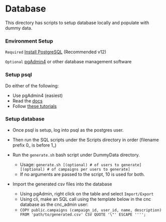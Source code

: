 # Database 
This directory has scripts to setup database locally and populate with dummy data. 

### Environment Setup
`Required` [Install PostgreSQL](https://www.postgresql.org/download/) (Recommended v12)

`Optional` [pgAdmin4](https://www.pgadmin.org/download/) or other database management software

### Setup psql
Do either of the following:
* Use pgAdmin4 (easiest)
* Read the [docs](https://www.postgresql.org/docs/current/tutorial.html)
* Follow [these tutorials](https://www.postgresqltutorial.com/install-postgresql/)

### Setup database
* Once psql is setup, log into psql as the postgres user.

* Then run the SQL scripts under the Scripts directory in order (filename prefix 0_ is before 1_)

* Run the `generate.sh` bash script under DummyData directory.
  * Usage: ```generate.sh [(optional) # of users to generate] [(optional) # of campaigns per users to generate]  ```
  * If no arguments are passed to the script, 10 is used for both.

* Import the generated csv files into the database
  * Using pgAdmin, right click on the table and select `Import/Export`
  * Using cli, make an SQL call using the template below in the cnc database as the cnc_admin user:
  * ```COPY public.campaigns (campaign_id, user_id, name, description) FROM 'path/to/generated.csv' CSV QUOTE '\"' ESCAPE ''''; ```